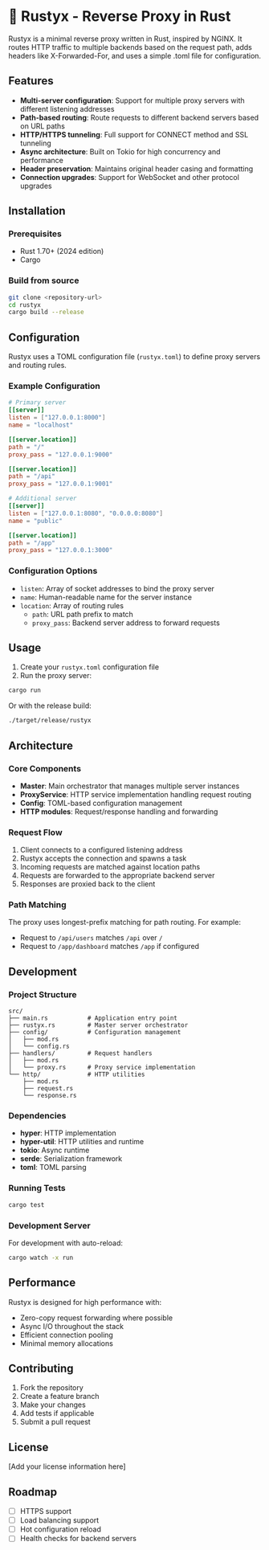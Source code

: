 # 🦀 Rustyx - Reverse Proxy in Rust

Rustyx is a minimal reverse proxy written in Rust, inspired by NGINX. It routes HTTP traffic to multiple backends based on the request path, adds headers like X-Forwarded-For, and uses a simple .toml file for configuration.

## Features

- **Multi-server configuration**: Support for multiple proxy servers with different listening addresses
- **Path-based routing**: Route requests to different backend servers based on URL paths
- **HTTP/HTTPS tunneling**: Full support for CONNECT method and SSL tunneling
- **Async architecture**: Built on Tokio for high concurrency and performance
- **Header preservation**: Maintains original header casing and formatting
- **Connection upgrades**: Support for WebSocket and other protocol upgrades

## Installation

### Prerequisites

- Rust 1.70+ (2024 edition)
- Cargo

### Build from source

```bash
git clone <repository-url>
cd rustyx
cargo build --release
```

## Configuration

Rustyx uses a TOML configuration file (`rustyx.toml`) to define proxy servers and routing rules.

### Example Configuration

```toml
# Primary server
[[server]]
listen = ["127.0.0.1:8000"]
name = "localhost"

[[server.location]]
path = "/"
proxy_pass = "127.0.0.1:9000"

[[server.location]]
path = "/api"
proxy_pass = "127.0.0.1:9001"

# Additional server
[[server]]
listen = ["127.0.0.1:8080", "0.0.0.0:8080"]
name = "public"

[[server.location]]
path = "/app"
proxy_pass = "127.0.0.1:3000"
```

### Configuration Options

- `listen`: Array of socket addresses to bind the proxy server
- `name`: Human-readable name for the server instance
- `location`: Array of routing rules
  - `path`: URL path prefix to match
  - `proxy_pass`: Backend server address to forward requests

## Usage

1. Create your `rustyx.toml` configuration file
2. Run the proxy server:

```bash
cargo run
```

Or with the release build:

```bash
./target/release/rustyx
```

## Architecture

### Core Components

- **Master**: Main orchestrator that manages multiple server instances
- **ProxyService**: HTTP service implementation handling request routing
- **Config**: TOML-based configuration management
- **HTTP modules**: Request/response handling and forwarding

### Request Flow

1. Client connects to a configured listening address
2. Rustyx accepts the connection and spawns a task
3. Incoming requests are matched against location paths
4. Requests are forwarded to the appropriate backend server
5. Responses are proxied back to the client

### Path Matching

The proxy uses longest-prefix matching for path routing. For example:
- Request to `/api/users` matches `/api` over `/`
- Request to `/app/dashboard` matches `/app` if configured

## Development

### Project Structure

```
src/
├── main.rs           # Application entry point
├── rustyx.rs         # Master server orchestrator
├── config/           # Configuration management
│   ├── mod.rs
│   └── config.rs
├── handlers/         # Request handlers
│   ├── mod.rs
│   └── proxy.rs      # Proxy service implementation
└── http/             # HTTP utilities
    ├── mod.rs
    ├── request.rs
    └── response.rs
```

### Dependencies

- **hyper**: HTTP implementation
- **hyper-util**: HTTP utilities and runtime
- **tokio**: Async runtime
- **serde**: Serialization framework
- **toml**: TOML parsing

### Running Tests

```bash
cargo test
```

### Development Server

For development with auto-reload:

```bash
cargo watch -x run
```

## Performance

Rustyx is designed for high performance with:
- Zero-copy request forwarding where possible
- Async I/O throughout the stack
- Efficient connection pooling
- Minimal memory allocations

## Contributing

1. Fork the repository
2. Create a feature branch
3. Make your changes
4. Add tests if applicable
5. Submit a pull request

## License

[Add your license information here]

## Roadmap

- [ ] HTTPS support
- [ ] Load balancing support
- [ ] Hot configuration reload
- [ ] Health checks for backend servers
